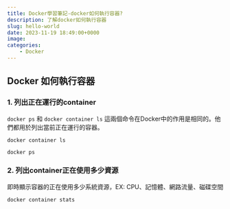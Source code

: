 ```yaml
---
title: Docker學習筆記-docker如何執行容器?
description: 了解docker如何執行容器
slug: hello-world
date: 2023-11-19 18:49:00+0000
image:
categories:
    - Docker
---
```


## Docker 如何執行容器


### 1. 列出正在運行的container
`docker ps` 和 `docker container ls` 這兩個命令在Docker中的作用是相同的。他們都用於列出當前正在運行的容器。
```
docker container ls
```
```
docker ps
```

### 2. 列出container正在使用多少資源
即時顯示容器的正在使用多少系統資源，EX: CPU、記憶體、網路流量、磁碟空間
```
docker container stats
```